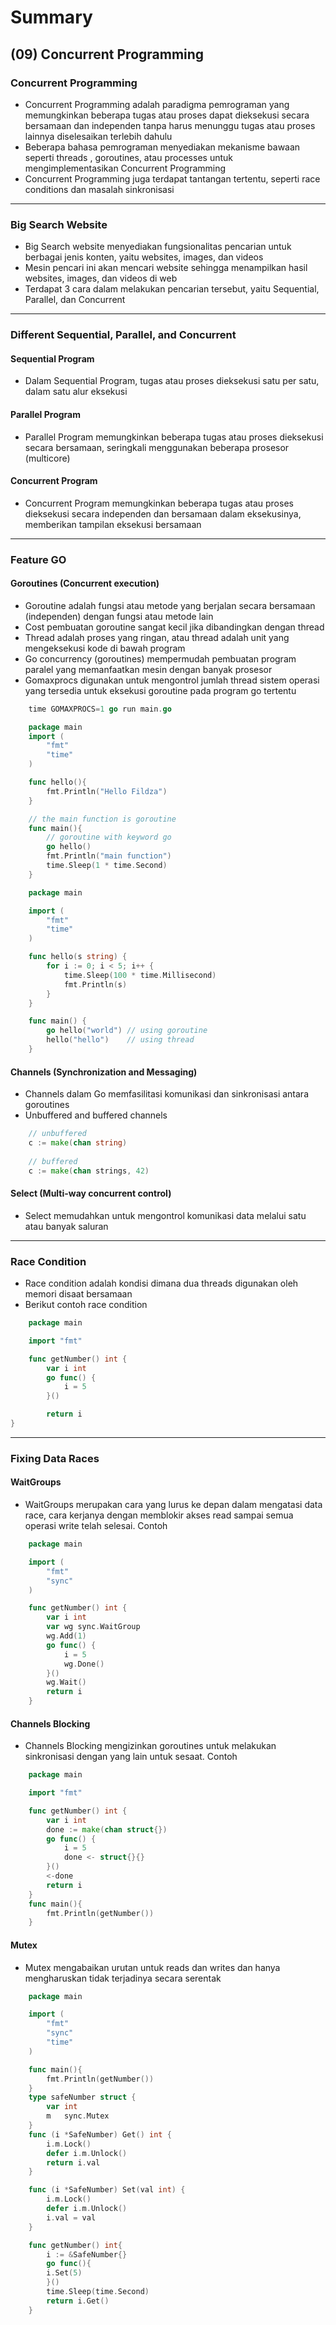 # Summary

## (09) Concurrent Programming 

### Concurrent Programming
- Concurrent Programming adalah paradigma pemrograman yang memungkinkan beberapa tugas atau proses dapat dieksekusi secara bersamaan dan independen tanpa harus menunggu tugas atau proses lainnya diselesaikan terlebih dahulu
- Beberapa bahasa pemrograman menyediakan mekanisme bawaan seperti threads , goroutines, atau processes untuk mengimplementasikan Concurrent Programming
- Concurrent Programming juga terdapat tantangan tertentu, seperti race conditions dan masalah sinkronisasi

---
### Big Search Website
- Big Search website menyediakan fungsionalitas pencarian untuk berbagai jenis konten, yaitu websites, images, dan videos
- Mesin pencari ini akan mencari website sehingga menampilkan hasil websites, images, dan videos di web
- Terdapat 3 cara dalam melakukan pencarian tersebut, yaitu Sequential, Parallel, dan Concurrent

---
### Different Sequential, Parallel, and Concurrent
#### Sequential Program
- Dalam Sequential Program, tugas atau proses dieksekusi satu per satu, dalam satu alur eksekusi

#### Parallel Program
- Parallel Program memungkinkan beberapa tugas atau proses dieksekusi secara bersamaan, seringkali menggunakan beberapa prosesor (multicore)

#### Concurrent Program
- Concurrent Program memungkinkan beberapa tugas atau proses dieksekusi secara independen dan bersamaan dalam eksekusinya, memberikan tampilan eksekusi bersamaan 

---

### Feature GO
#### Goroutines (Concurrent execution)
- Goroutine adalah fungsi atau metode yang berjalan secara bersamaan (independen) dengan fungsi atau metode lain
- Cost pembuatan goroutine sangat kecil jika dibandingkan dengan thread
- Thread adalah proses yang ringan, atau thread adalah unit yang mengeksekusi kode di bawah program
- Go concurrency (goroutines) mempermudah pembuatan program paralel yang memanfaatkan mesin dengan banyak prosesor
- Gomaxprocs digunakan untuk mengontrol jumlah thread sistem operasi yang tersedia untuk eksekusi goroutine pada program go tertentu

```go
    time GOMAXPROCS=1 go run main.go
```
```go
    package main 
    import (
        "fmt"
        "time"
    )

    func hello(){
        fmt.Println("Hello Fildza")
    }

    // the main function is goroutine
    func main(){
        // goroutine with keyword go
        go hello()
        fmt.Println("main function")
        time.Sleep(1 * time.Second)
    }

```

```go
    package main

    import (
        "fmt"
        "time"
    )

    func hello(s string) {
        for i := 0; i < 5; i++ {
            time.Sleep(100 * time.Millisecond)
            fmt.Println(s)
        }
    }

    func main() {
        go hello("world") // using goroutine
        hello("hello")    // using thread
    }

```

#### Channels (Synchronization and Messaging)
- Channels dalam Go memfasilitasi komunikasi dan sinkronisasi antara goroutines
- Unbuffered and buffered channels
```go
    // unbuffered
    c := make(chan string)
    
    // buffered
    c := make(chan strings, 42)

```

#### Select (Multi-way concurrent control)
- Select memudahkan untuk mengontrol komunikasi data melalui satu atau banyak saluran

---

### Race Condition
- Race condition adalah kondisi dimana dua threads digunakan oleh memori disaat bersamaan
- Berikut contoh race condition

```go
    package main

    import "fmt"

    func getNumber() int {
        var i int
        go func() {
            i = 5
        }()

        return i
}


```

---
### Fixing Data Races
#### WaitGroups
- WaitGroups merupakan cara yang lurus ke depan dalam mengatasi data race, cara kerjanya dengan memblokir akses read sampai semua operasi write telah selesai. Contoh
```go
    package main

    import (
        "fmt"
        "sync"
    )

    func getNumber() int {
        var i int
        var wg sync.WaitGroup
        wg.Add(1)
        go func() {
            i = 5
            wg.Done()
        }()
        wg.Wait()
        return i
    }
```

#### Channels Blocking
- Channels Blocking mengizinkan goroutines untuk melakukan sinkronisasi dengan yang lain untuk sesaat. Contoh
```go
    package main

    import "fmt"

    func getNumber() int {
        var i int
        done := make(chan struct{})
        go func() {
            i = 5
            done <- struct{}{}
        }()
        <-done
        return i
    }
    func main(){
        fmt.Println(getNumber())
    }
```

#### Mutex
- Mutex mengabaikan urutan untuk reads dan writes dan hanya mengharuskan tidak terjadinya secara serentak
```go
    package main

    import (
        "fmt"
        "sync"
        "time"
    )

    func main(){
        fmt.Println(getNumber())
    }
    type safeNumber struct {
        var int
        m   sync.Mutex
    }
    func (i *SafeNumber) Get() int {
        i.m.Lock()
        defer i.m.Unlock()
        return i.val
    }

    func (i *SafeNumber) Set(val int) {
        i.m.Lock()
        defer i.m.Unlock()
        i.val = val
    }

    func getNumber() int{
        i := &SafeNumber{}
        go func(){
        i.Set(5)
        }()
        time.Sleep(time.Second)
        return i.Get()
    }


```
